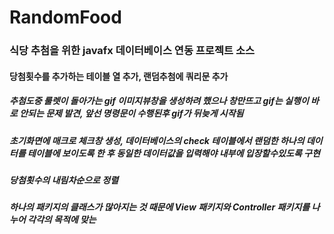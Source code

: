 # RandomFood
### 식당 추첨을 위한 javafx 데이터베이스 연동 프로젝트 소스
#### 당첨횟수를 추가하는 테이블 열 추가, 랜덤추첨에 쿼리문 추가
##### 추첨도중 룰렛이 돌아가는 gif 이미지뷰창을 생성하려 했으나 창만뜨고 gif는 실행이 바로 안되는 문제 발견, 앞선 명령문이 수행된후 gif가 뒤늦게 시작됨
##### 초기화면에 매크로 체크창 생성, 데이터베이스의 check 테이블에서 랜덤한 하나의 데이터를 테이블에 보이도록 한 후 동일한 데이터값을 입력해야 내부에 입장할수있도록 구현
##### 당첨횟수의 내림차순으로 정렬
##### 하나의 패키지의 클래스가 많아지는 것 때문에 View 패키지와 Controller 패키지를 나누어 각각의 목적에 맞는 
